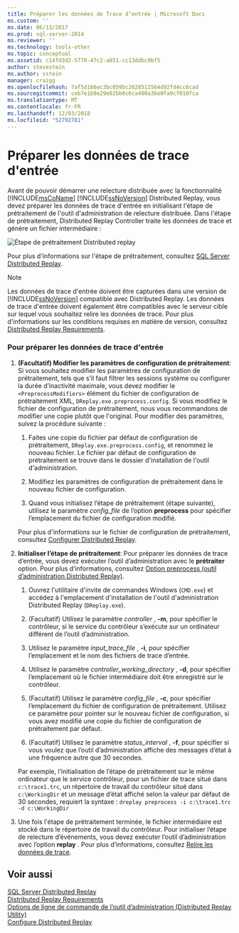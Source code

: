 ```yaml
---
title: Préparer les données de Trace d’entrée | Microsoft Docs
ms.custom: ''
ms.date: 06/13/2017
ms.prod: sql-server-2014
ms.reviewer: ''
ms.technology: tools-other
ms.topic: conceptual
ms.assetid: c14fd3d2-5770-47c2-a851-cc13ddbc9bf5
author: stevestein
ms.author: sstein
manager: craigg
ms.openlocfilehash: 7af5d166ec3bc059bc2628512564d92fd4cc6cad
ms.sourcegitcommit: ceb7e1b9e29e02bb0c6ca400a36e0fa9cf010fca
ms.translationtype: MT
ms.contentlocale: fr-FR
ms.lasthandoff: 12/03/2018
ms.locfileid: "52792781"
---
```

# <a name="prepare-the-input-trace-data"></a>Préparer les données de trace d'entrée
  Avant de pouvoir démarrer une relecture distribuée avec la fonctionnalité [!INCLUDE[msCoName](../../includes/msconame-md.md)] [!INCLUDE[ssNoVersion](../../../includes/ssnoversion-md.md)] Distributed Replay, vous devez préparer les données de trace d'entrée en initialisant l'étape de prétraitement de l'outil d'administration de relecture distribuée. Dans l'étape de prétraitement, Distributed Replay Controller traite les données de trace et génère un fichier intermédiaire :  
  
 ![Étape de prétraitement Distributed replay](../../database-engine/media/preprocess.gif "étape de prétraitement Distributed replay")  
  
 Pour plus d'informations sur l'étape de prétraitement, consultez [SQL Server Distributed Replay](sql-server-distributed-replay.md).  
  
> [!NOTE]  
>  Les données de trace d'entrée doivent être capturées dans une version de [!INCLUDE[ssNoVersion](../../../includes/ssnoversion-md.md)] compatible avec Distributed Replay. Les données de trace d'entrée doivent également être compatibles avec le serveur cible sur lequel vous souhaitez relire les données de trace. Pour plus d'informations sur les conditions requises en matière de version, consultez [Distributed Replay Requirements](distributed-replay-requirements.md).  
  
### <a name="to-prepare-the-input-trace-data"></a>Pour préparer les données de trace d'entrée  
  
1.  **(Facultatif) Modifier les paramètres de configuration de prétraitement**: Si vous souhaitez modifier les paramètres de configuration de prétraitement, tels que s’il faut filtrer les sessions système ou configurer la durée d’inactivité maximale, vous devez modifier le `<PreprocessModifiers>` élément du fichier de configuration de prétraitement XML, `DReplay.exe.preprocess.config`. Si vous modifiez le fichier de configuration de prétraitement, nous vous recommandons de modifier une copie plutôt que l'original. Pour modifier des paramètres, suivez la procédure suivante :  
  
    1.  Faites une copie du fichier par défaut de configuration de prétraitement, `DReplay.exe.preprocess.config`, et renommez le nouveau fichier. Le fichier par défaut de configuration de prétraitement se trouve dans le dossier d'installation de l'outil d'administration.  
  
    2.  Modifiez les paramètres de configuration de prétraitement dans le nouveau fichier de configuration.  
  
    3.  Quand vous initialisez l’étape de prétraitement (étape suivante), utilisez le paramètre *config_file* de l’option **preprocess** pour spécifier l’emplacement du fichier de configuration modifié.  
  
     Pour plus d'informations sur le fichier de configuration de prétraitement, consultez [Configurer Distributed Replay](configure-distributed-replay.md).  
  
2.  **Initialiser l’étape de prétraitement**: Pour préparer les données de trace d’entrée, vous devez exécuter l’outil d’administration avec le **prétraiter** option. Pour plus d’informations, consultez [Option preprocess &#40;outil d’administration Distributed Replay&#41;](preprocess-option-distributed-replay-administration-tool.md).  
  
    1.  Ouvrez l'utilitaire d'invite de commandes Windows (`CMD.exe`) et accédez à l'emplacement d'installation de l'outil d'administration Distributed Replay (`DReplay.exe`).  
  
    2.  (Facultatif) Utilisez le paramètre *controller* , **-m**, pour spécifier le contrôleur, si le service du contrôleur s’exécute sur un ordinateur différent de l’outil d’administration.  
  
    3.  Utilisez le paramètre *input_trace_file* , **-i**, pour spécifier l’emplacement et le nom des fichiers de trace d’entrée.  
  
    4.  Utilisez le paramètre *controller_working_directory* , **-d**, pour spécifier l’emplacement où le fichier intermédiaire doit être enregistré sur le contrôleur.  
  
    5.  (Facultatif) Utilisez le paramètre *config_file* , **-c**, pour spécifier l’emplacement du fichier de configuration de prétraitement. Utilisez ce paramètre pour pointer sur le nouveau fichier de configuration, si vous avez modifié une copie du fichier de configuration de prétraitement par défaut.  
  
    6.  (Facultatif) Utilisez le paramètre *status_interval* , **-f**, pour spécifier si vous voulez que l’outil d’administration affiche des messages d’état à une fréquence autre que 30 secondes.  
  
     Par exemple, l’initialisation de l’étape de prétraitement sur le même ordinateur que le service contrôleur, pour un fichier de trace situé dans `c:\trace1.trc`, un répertoire de travail du contrôleur situé dans `c:\WorkingDir` et un message d’état affiché selon la valeur par défaut de 30 secondes, requiert la syntaxe : `dreplay preprocess -i c:\trace1.trc -d c:\WorkingDir`  
  
3.  Une fois l'étape de prétraitement terminée, le fichier intermédiaire est stocké dans le répertoire de travail du contrôleur. Pour initialiser l’étape de relecture d’événements, vous devez exécuter l’outil d’administration avec l’option **replay** . Pour plus d’informations, consultez [Relire les données de trace](replay-trace-data.md).  
  
## <a name="see-also"></a>Voir aussi  
 [SQL Server Distributed Replay](sql-server-distributed-replay.md)   
 [Distributed Replay Requirements](distributed-replay-requirements.md)   
 [Options de ligne de commande de l’outil d’administration &#40;Distributed Replay Utility&#41;](administration-tool-command-line-options-distributed-replay-utility.md)   
 [Configure Distributed Replay](configure-distributed-replay.md)  
  
  
